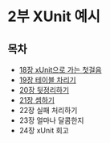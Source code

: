 # 2부 XUnit 예시


## 목차

- [18장 xUnit으로 가는 첫걸음](./section18/README.md)
- [19장 테이블 차리기](./section19/README.md)
- [20장 뒷정리하기](./section20/README.md)
- [21장 셈하기](./section21/README.md)
- 22장 실패 처리하기
- 23장 얼마나 달콤한지
- 24장 xUnit 회고


